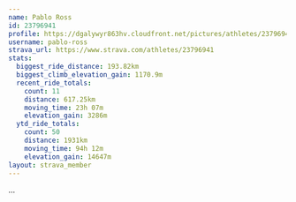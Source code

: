 ```yaml
---
name: Pablo Ross
id: 23796941
profile: https://dgalywyr863hv.cloudfront.net/pictures/athletes/23796941/14615399/1/large.jpg
username: pablo-ross
strava_url: https://www.strava.com/athletes/23796941
stats:
  biggest_ride_distance: 193.82km
  biggest_climb_elevation_gain: 1170.9m
  recent_ride_totals:
    count: 11
    distance: 617.25km
    moving_time: 23h 07m
    elevation_gain: 3286m
  ytd_ride_totals:
    count: 50
    distance: 1931km
    moving_time: 94h 12m
    elevation_gain: 14647m
layout: strava_member
--- 
```

...
